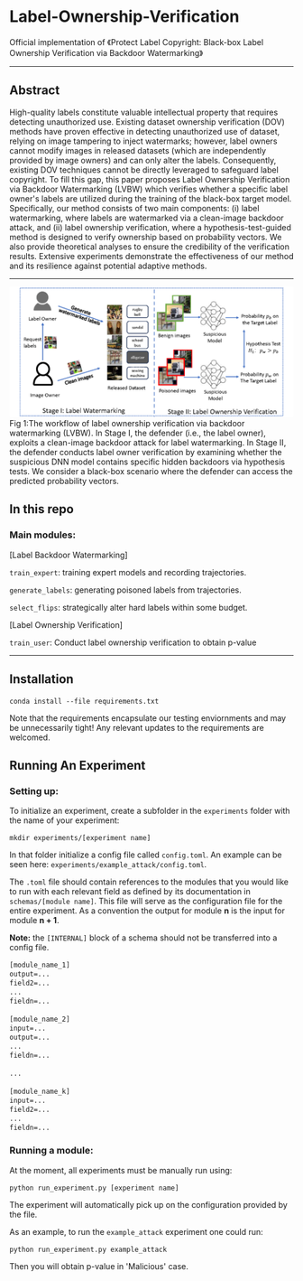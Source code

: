 # Label-Ownership-Verification
Official implementation of 《Protect Label Copyright: Black-box Label Ownership Verification via Backdoor Watermarking》

---

## Abstract

High-quality labels constitute valuable intellectual property that requires detecting unauthorized use. Existing dataset ownership verification (DOV) methods have proven effective in detecting unauthorized use of dataset, relying on image tampering to inject watermarks; however, label owners cannot modify images in released datasets (which are independently provided by image owners) and can only alter the labels. Consequently, existing DOV techniques cannot be directly leveraged to safeguard label copyright. To fill this gap, this paper proposes Label Ownership Verification via Backdoor Watermarking (LVBW) which verifies whether a specific label owner's labels are utilized during the training of the black-box target model. Specifically, our method consists of two main components: (i) label watermarking, where labels are watermarked via a clean-image backdoor attack, and (ii) label ownership verification, where a hypothesis-test-guided method is designed to verify ownership based on probability vectors. We also provide theoretical analyses to ensure the credibility of the verification results. Extensive experiments demonstrate the effectiveness of our method and its resilience against potential adaptive methods. 

---
![image](https://github.com/WangJing-wwj/Label-Ownership-Verification/blob/main/overview.png)
Fig 1:The workflow of label ownership verification via backdoor watermarking (LVBW). In Stage I, the defender (i.e., the label owner), exploits a clean-image backdoor attack for label watermarking. In Stage II, the defender conducts label owner verification by examining whether
the suspicious DNN model contains specific hidden backdoors via hypothesis tests. We consider a black-box scenario where the defender can access the predicted probability vectors.
## In this repo

### Main modules:
\[Label Backdoor Watermarking\]

`train_expert`: training expert models and recording trajectories.

`generate_labels`: generating poisoned labels from trajectories.

`select_flips`: strategically alter hard labels within some budget.

\[Label Ownership Verification\]

`train_user`: Conduct label ownership verification to obtain p-value

---

## Installation

```
conda install --file requirements.txt
```

Note that the requirements encapsulate our testing enviornments and may be unnecessarily tight! Any relevant updates to the requirements are welcomed.

## Running An Experiment

### Setting up:

To initialize an experiment, create a subfolder in the `experiments` folder with the name of your experiment:

```
mkdir experiments/[experiment name]
```

In that folder initialize a config file called `config.toml`. An example can be seen here: `experiments/example_attack/config.toml`.

The `.toml` file should contain references to the modules that you would like to run with each relevant field as defined by its documentation in `schemas/[module name]`. This file will serve as the configuration file for the entire experiment. As a convention the output for module **n** is the input for module **n + 1**.

**Note:** the `[INTERNAL]` block of a schema should not be transferred into a config file.

```
[module_name_1]
output=...
field2=...
...
fieldn=...

[module_name_2]
input=...
output=...
...
fieldn=...

...

[module_name_k]
input=...
field2=...
...
fieldn=...
```

### Running a module:

At the moment, all experiments must be manually run using:

```
python run_experiment.py [experiment name]
```

The experiment will automatically pick up on the configuration provided by the file. 

As an example, to run the `example_attack` experiment one could run:

```
python run_experiment.py example_attack
```

Then you will obtain p-value in 'Malicious' case.
